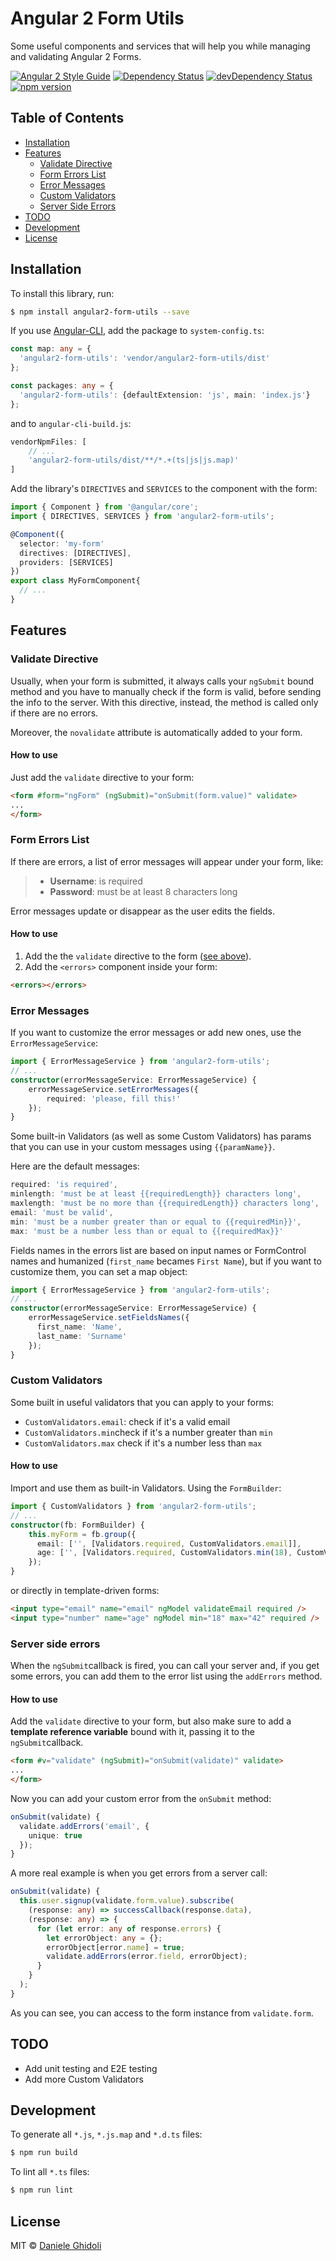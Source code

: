 # Angular 2 Form Utils

Some useful components and services that will help you while managing and validating Angular 2 Forms.

[![Angular 2 Style Guide](https://mgechev.github.io/angular2-style-guide/images/badge.svg)](https://angular.io/styleguide) [![Dependency Status](https://david-dm.org/ghidoz/angular2-form-utils.svg)](https://david-dm.org/ghidoz/angular2-form-utils) [![devDependency Status](https://david-dm.org/ghidoz/angular2-form-utils/dev-status.svg)](https://david-dm.org/ghidoz/angular2-form-utils#info=devDependencies) [![npm version](https://badge.fury.io/js/angular2-form-utils.svg)](https://badge.fury.io/js/angular2-form-utils)

## Table of Contents
- [Installation](#installation)
- [Features](#features)
    - [Validate Directive](#validate-directive)
    - [Form Errors List](#form-errors-list)
    - [Error Messages](#error-messages)
    - [Custom Validators](#custom-validators)
    - [Server Side Errors](#server-side-errors)
- [TODO](#todo)
- [Development](#development)
- [License](#licence)


## Installation

To install this library, run:
```bash
$ npm install angular2-form-utils --save
```

If you use [Angular-CLI](https://github.com/angular/angular-cli), add the package to `system-config.ts`:
```typescript
const map: any = {
  'angular2-form-utils': 'vendor/angular2-form-utils/dist'
};

const packages: any = {
  'angular2-form-utils': {defaultExtension: 'js', main: 'index.js'}
};
```

and to `angular-cli-build.js`:
```javascript
vendorNpmFiles: [
    // ...
    'angular2-form-utils/dist/**/*.+(ts|js|js.map)'
]
```

Add the library's `DIRECTIVES` and `SERVICES` to the component with the form:
```typescript
import { Component } from '@angular/core';
import { DIRECTIVES, SERVICES } from 'angular2-form-utils';

@Component({
  selector: 'my-form'
  directives: [DIRECTIVES],
  providers: [SERVICES]
})
export class MyFormComponent{
  // ...
}
```
## Features

### Validate Directive

Usually, when your form is submitted, it always calls your `ngSubmit` bound method and you have to manually check if the form is valid, before sending the info to the server. With this directive, instead, the method is called only if there are no errors.

Moreover, the `novalidate` attribute is automatically added to your form.

#### How to use
 
Just add the `validate` directive to your form:

```html
<form #form="ngForm" (ngSubmit)="onSubmit(form.value)" validate>
...
</form>
```

### Form Errors List

If there are errors, a list of error messages will appear under your form, like:

> - **Username**: is required
> - **Password**: must be at least 8 characters long

Error messages update or disappear as the user edits the fields.

#### How to use

1. Add the the `validate` directive to the form ([see above](#validate-directive)).
2. Add the `<errors>` component inside your form:

```html
<errors></errors>
```

### Error Messages

If you want to customize the error messages or add new ones, use the `ErrorMessageService`:
```typescript
import { ErrorMessageService } from 'angular2-form-utils';
// ...
constructor(errorMessageService: ErrorMessageService) {
    errorMessageService.setErrorMessages({
        required: 'please, fill this!'
    });
}
```

Some built-in Validators (as well as some Custom Validators) has params that you can use in your custom messages using `{{paramName}}`. 

Here are the default messages:

```typescript
required: 'is required',
minlength: 'must be at least {{requiredLength}} characters long',
maxlength: 'must be no more than {{requiredLength}} characters long',
email: 'must be valid',
min: 'must be a number greater than or equal to {{requiredMin}}',
max: 'must be a number less than or equal to {{requiredMax}}'
```

Fields names in the errors list are based on input names or FormControl names and humanized (`first_name` becames `First Name`), but if you want to customize them, you can set a map object:

```typescript
import { ErrorMessageService } from 'angular2-form-utils';
// ...
constructor(errorMessageService: ErrorMessageService) {
    errorMessageService.setFieldsNames({
      first_name: 'Name',
      last_name: 'Surname'
    });
}
```

### Custom Validators

Some built in useful validators that you can apply to your forms:

 - `CustomValidators.email`: check if it's a valid email
 - `CustomValidators.min`check if it's a number greater than `min`
 - `CustomValidators.max` check if it's a number less than `max` 

#### How to use

Import and use them as built-in Validators. Using the `FormBuilder`:

```typescript
import { CustomValidators } from 'angular2-form-utils';
// ...
constructor(fb: FormBuilder) {
    this.myForm = fb.group({
      email: ['', [Validators.required, CustomValidators.email]],
      age: ['', [Validators.required, CustomValidators.min(18), CustomValidators.max(42)]]
    });
}
```

or directly in template-driven forms:

```html
<input type="email" name="email" ngModel validateEmail required />
<input type="number" name="age" ngModel min="18" max="42" required />
```

### Server side errors

When the `ngSubmit`callback is fired, you can call your server and, if you get some errors, you can add them to the error list using the `addErrors` method.

#### How to use

Add the `validate` directive to your form, but also make sure to add a **template reference variable** bound with it, passing it to the `ngSubmit`callback.

```html
<form #v="validate" (ngSubmit)="onSubmit(validate)" validate>
...
</form>
```

Now you can add your custom error from the `onSubmit` method:

```typescript
onSubmit(validate) {
  validate.addErrors('email', {
    unique: true
  });
}
```

A more real example is when you get errors from a server call:

```typescript
onSubmit(validate) {
  this.user.signup(validate.form.value).subscribe(
    (response: any) => successCallback(response.data),
    (response: any) => {
      for (let error: any of response.errors) {
        let errorObject: any = {};
        errorObject[error.name] = true;
        validate.addErrors(error.field, errorObject);
      }
    }
  );
}
```

As you can see, you can access to the form instance from `validate.form`.

## TODO
- Add unit testing and E2E testing
- Add more Custom Validators

## Development

To generate all `*.js`, `*.js.map` and `*.d.ts` files:

```bash
$ npm run build
```

To lint all `*.ts` files:

```bash
$ npm run lint
```

## License

MIT © [Daniele Ghidoli](http://danieleghidoli.it)
